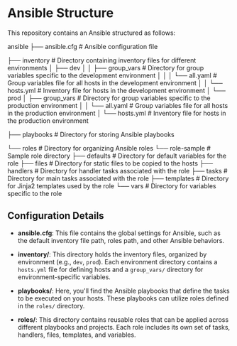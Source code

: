 # Ansible Structure

This repository contains an Ansible structured as follows:

ansible
├── ansible.cfg           # Ansible configuration file

├── inventory             # Directory containing inventory files for different environments
│   ├── dev
│   │   ├── group_vars    # Directory for group variables specific to the development environment
│   │   │   └── all.yaml  # Group variables file for all hosts in the development environment
│   │   └── hosts.yml     # Inventory file for hosts in the development environment
│   └── prod
│       ├── group_vars    # Directory for group variables specific to the production environment
│       │   └── all.yaml  # Group variables file for all hosts in the production environment
│       └── hosts.yml     # Inventory file for hosts in the production environment

├── playbooks             # Directory for storing Ansible playbooks

└── roles                 # Directory for organizing Ansible roles
    └── role-sample       # Sample role directory
        ├── defaults      # Directory for default variables for the role
        ├── files         # Directory for static files to be copied to the hosts
        ├── handlers      # Directory for handler tasks associated with the role
        ├── tasks         # Directory for main tasks associated with the role
        ├── templates     # Directory for Jinja2 templates used by the role
        └── vars          # Directory for variables specific to the role

## Configuration Details

- **ansible.cfg**: This file contains the global settings for Ansible, such as the default inventory file path, roles path, and other Ansible behaviors.

- **inventory/**: This directory holds the inventory files, organized by environment (e.g., `dev`, `prod`). Each environment directory contains a `hosts.yml` file for defining hosts and a `group_vars/` directory for environment-specific variables.

- **playbooks/**: Here, you'll find the Ansible playbooks that define the tasks to be executed on your hosts. These playbooks can utilize roles defined in the `roles/` directory.

- **roles/**: This directory contains reusable roles that can be applied across different playbooks and projects. Each role includes its own set of tasks, handlers, files, templates, and variables.
